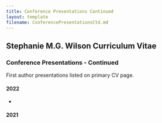```yaml
---
title: Conference Presentations Continued
layout: template
filename: ConferencePresentationsCtd.md
--- 
```


## Stephanie M.G. Wilson Curriculum Vitae 

### Conference Presentations - Continued
First author presentations listed on primary CV page. 

#### 2022

  - 

#### 2021  
